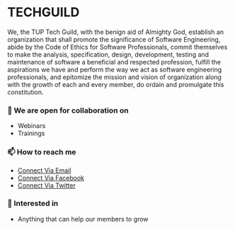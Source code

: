 # TECHGUILD

We, the TUP Tech Guild, with the benign aid of Almighty God, establish an organization that shall promote the significance of Software Engineering, abide by the Code of Ethics for Software Professionals, commit themselves to make the analysis, specification, design, development, testing and maintenance of software a beneficial and respected profession, fulfill the aspirations we have and perform the way we act as software engineering professionals, and epitomize the mission and vision of organization along with the growth of each and every member, do ordain and promulgate this constitution. 




### 💞️ We are open for collaboration on 
- Webinars
- Trainings
### 📫 How to reach me 
- [Connect Via Email](tup.prog.guild@gmail.com)
- [Connect Via Facebook](https://www.google.com)
- [Connect Via Twitter](https://www.google.com)

### 👀 Interested in 
- Anything that can help our members to grow 


<!---
TUPM-TechGuild/TUPM-TechGuild is a ✨ special ✨ repository because its `README.md` (this file) appears on your GitHub profile.
You can click the Preview link to take a look at your changes.
--->
